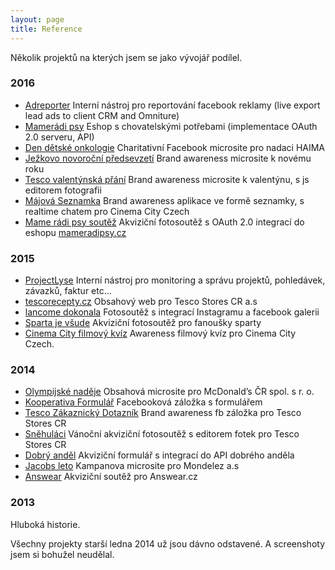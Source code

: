 ```yaml
---
layout: page
title: Reference
---
```


Několik projektů na kterých jsem se jako vývojář podílel.

### 2016
- [Adreporter](/public/reference/adreporter.png) Interní nástroj pro reportování facebook reklamy (live export lead ads to client CRM and Omniture)
- [Mamerádi psy](https://mameradipsy.cz/klub/) Eshop s chovatelskými potřebami (implementace OAuth 2.0 serveru, API)
- [Den dětské onkologie](/public/reference/denonkologie.png) Charitativní Facebook microsite pro nadaci HAIMA
- [Ježkovo novoroční předsevzetí](/public/reference/jezek.png) Brand awareness microsite k novému roku
- [Tesco valentýnská přání](/public/reference/tescovalentyn.png) Brand awareness microsite k valentýnu, s js editorem fotografii
- [Májová Seznamka](https://seznamka.cinemacity.cz) Brand awareness aplikace ve formě seznamky, s realtime chatem pro Cinema City Czech
- [Mame rádi psy soutěž](https://soutez.mameradipsy.cz) Akviziční fotosoutěž s OAuth 2.0 integrací do eshopu [mameradipsy.cz](https://mameradipsy.cz/klub)

### 2015

- [ProjectLyse](/public/reference/projectlyse.png) Interní nástroj pro monitoring a správu projektů, pohledávek, závazků, faktur etc...
- [tescorecepty.cz](http://tescorecepty.cz) Obsahový web pro Tesco Stores CR a.s
- [lancome dokonala](https://apps.facebook.com/bf-lancome-dokonala/) Fotosoutěž s integrací Instagramu a facebook galerii
- [Sparta je všude](/public/reference/sparta.png) Akviziční fotosoutěž pro fanoušky sparty
- [Cinema City filmový kvíz](https://kviz.cinemacity.cz) Awareness filmový kvíz pro Cinema City Czech.

### 2014

- [Olympijské naděje](http://www.olympijskenadeje.cz/) Obsahová microsite pro McDonald’s ČR spol. s r. o.
- [Kooperativa Formulář](https://www.facebook.com/KOOPCZ/app_330844783790505) Facebooková záložka s formulářem
- [Tesco Zákaznický Dotazník](/public/reference/tescokviz.png) Brand awareness fb záložka pro Tesco Stores CR
- [Sněhu](/public/reference/snehulaci.png)[láci](/public/reference/snehulaci2.png) Vánoční akviziční fotosoutěž s editorem fotek pro Tesco Stores CR
- [Dobrý anděl](https://www.facebook.com/dobryandel/app_1459348181010097) Akviziční formulář s integrací do API dobrého anděla
- [Jacobs leto](/public/reference/jacobsleto.png) Kampanova microsite pro Mondelez a.s
- [Answear](https://www.facebook.com/ANSWEARcz/app_137541772984354) Akviziční soutěž pro Answear.cz

### 2013

Hluboká historie.

Všechny projekty starší ledna 2014 už jsou dávno odstavené. A screenshoty jsem si bohužel neudělal.

